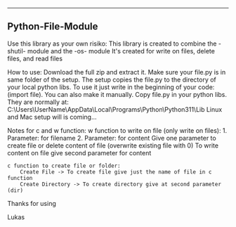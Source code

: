 ---------------
Python-File-Module
---------------

Use this library as your own risiko:
    This library is created to combine the -shutil- module and the -os- module
    It's created for write on files, delete files, and read files

How to use:
    Download the full zip and extract it. Make sure your file.py is in same folder of the setup.
    The setup copies the file.py to the directory of your local python libs.
    To use it just write in the beginning of your code: (import file).
    You can also make it manually. Copy file.py in your python libs. They are normally at: C:\Users\UserName\AppData\Local\Programs\Python\Python311\Lib
    Linux and Mac setup will is coming...


Notes for c and w function:
    w function to write on file (only write on files):
        1. Parameter: for filename
        2. Parameter: for content
        Give one parameter to create file or delete content of file (overwrite existing file with 0)
        To write content on file give second parameter for content

    c function to create file or folder:
        Create File -> To create file give just the name of file in c function
        Create Directory -> To create directory give at second parameter (dir)


Thanks for using

Lukas
